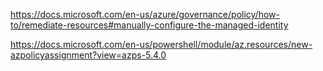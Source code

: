 



https://docs.microsoft.com/en-us/azure/governance/policy/how-to/remediate-resources#manually-configure-the-managed-identity

https://docs.microsoft.com/en-us/powershell/module/az.resources/new-azpolicyassignment?view=azps-5.4.0

